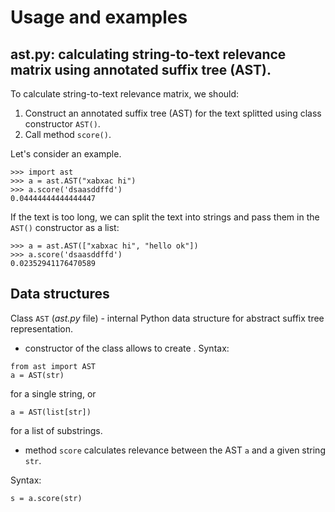 # Usage and examples

## __ast.py__: calculating string-to-text relevance matrix using annotated suffix tree (AST).

To calculate string-to-text relevance matrix, we should:

1. Construct an annotated suffix tree (AST) for the text splitted using class constructor `AST()`.
2. Call method `score()`.

Let's consider an example.

```
>>> import ast
>>> a = ast.AST("xabxac hi")
>>> a.score('dsaasddffd')
0.04444444444444447 
```

If the text is too long, we can split the text into strings and pass them in the `AST()` constructor as a list:

```
>>> a = ast.AST(["xabxac hi", "hello ok"])
>>> a.score('dsaasddffd')
0.02352941176470589
```

## Data structures

Class `AST` (_ast.py_ file) - internal Python data structure for abstract suffix tree representation.

- constructor of the class allows to create . Syntax:

```
from ast import AST
a = AST(str)
```

for a single string, or

```
a = AST(list[str])
```

for a list of substrings.

- method `score` calculates relevance between the AST `a` and a given string `str`.

Syntax:

```
s = a.score(str)
```
